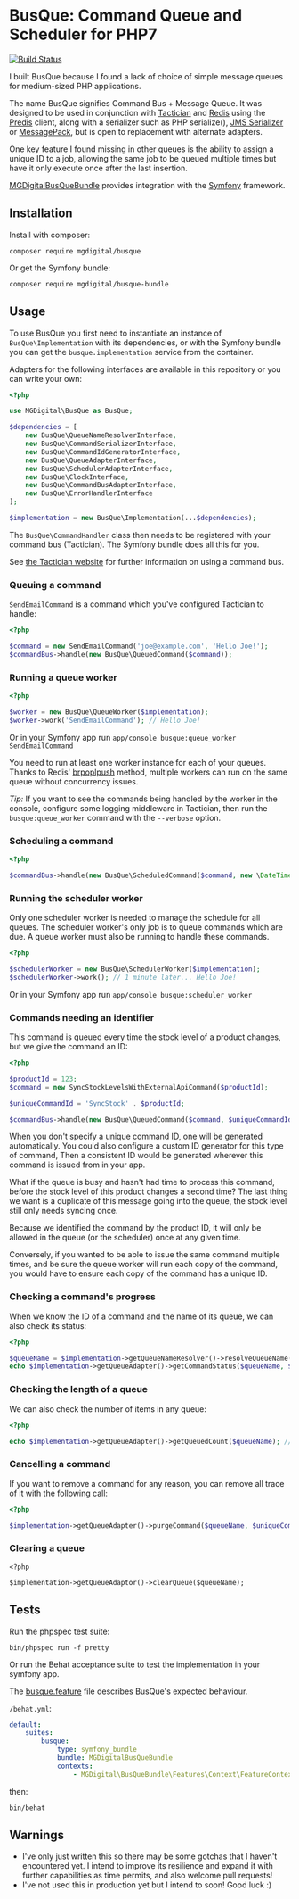 BusQue: Command Queue and Scheduler for PHP7
============================================

[![Build Status](https://travis-ci.org/mgdigital/BusQue.svg?branch=master)](https://travis-ci.org/mgdigital/BusQue)

I built BusQue because I found a lack of choice of simple message queues for medium-sized PHP applications.

The name BusQue signifies Command Bus + Message Queue. It was designed to be used in conjunction with [Tactician](https://github.com/thephpleague/tactician) and [Redis](http://redis.io/) using the [Predis](https://github.com/nrk/predis) client, along with a serializer such as PHP serialize(), [JMS Serializer](https://github.com/schmittjoh/serializer) or [MessagePack](https://github.com/rybakit/msgpack.php), but is open to replacement with alternate adapters.

One key feature I found missing in other queues is the ability to assign a unique ID to a job, allowing the same job to be queued multiple times but have it only execute once after the last insertion.

[MGDigitalBusQueBundle](https://github.com/mgdigital/BusQueBundle) provides integration with the [Symfony](http://symfony.com/) framework.


Installation
------------

Install with composer:

    composer require mgdigital/busque
    
Or get the Symfony bundle:

    composer require mgdigital/busque-bundle


Usage
-----

To use BusQue you first need to instantiate an instance of `BusQue\Implementation` with its dependencies, or with the Symfony bundle you can get the `busque.implementation` service from the container.

Adapters for the following interfaces are available in this repository or you can write your own:
 
```php
<?php

use MGDigital\BusQue as BusQue;

$dependencies = [
    new BusQue\QueueNameResolverInterface,
    new BusQue\CommandSerializerInterface,
    new BusQue\CommandIdGeneratorInterface,
    new BusQue\QueueAdapterInterface,
    new BusQue\SchedulerAdapterInterface,
    new BusQue\ClockInterface,
    new BusQue\CommandBusAdapterInterface,
    new BusQue\ErrorHandlerInterface
];

$implementation = new BusQue\Implementation(...$dependencies); 
```   

The `BusQue\CommandHandler` class then needs to be registered with your command bus (Tactician). The Symfony bundle does all this for you.

See [the Tactician website](https://tactician.thephpleague.com/) for further information on using a command bus.


### Queuing a command

`SendEmailCommand` is a command which you've configured Tactician to handle:

```php
<?php

$command = new SendEmailCommand('joe@example.com', 'Hello Joe!');
$commandBus->handle(new BusQue\QueuedCommand($command));
```


### Running a queue worker

```php
<?php

$worker = new BusQue\QueueWorker($implementation);
$worker->work('SendEmailCommand'); // Hello Joe!
```

Or in your Symfony app run `app/console busque:queue_worker SendEmailCommand`

You need to run at least one worker instance for each of your queues. Thanks to Redis' [brpoplpush](http://redis.io/commands/brpoplpush) method, multiple workers can run on the same queue without concurrency issues.

*Tip:* If you want to see the commands being handled by the worker in the console, configure some logging middleware in Tactician, then run the `busque:queue_worker` command with the `--verbose` option.


### Scheduling a command

```php
<?php

$commandBus->handle(new BusQue\ScheduledCommand($command, new \DateTime('+1 minute')));
```


### Running the scheduler worker

Only one scheduler worker is needed to manage the schedule for all queues. The scheduler worker's only job is to queue commands which are due. A queue worker must also be running to handle these commands.

```php
<?php

$schedulerWorker = new BusQue\SchedulerWorker($implementation);
$schedulerWorker->work(); // 1 minute later... Hello Joe!
```

Or in your Symfony app run `app/console busque:scheduler_worker`


### Commands needing an identifier

This command is queued every time the stock level of a product changes, but we give the command an ID:

```php
<?php

$productId = 123;
$command = new SyncStockLevelsWithExternalApiCommand($productId);

$uniqueCommandId = 'SyncStock' . $productId; 

$commandBus->handle(new BusQue\QueuedCommand($command, $uniqueCommandId));
```

When you don't specify a unique command ID, one will be generated automatically. You could also configure a custom ID generator for this type of command, Then a consistent ID would be generated wherever this command is issued from in your app.

What if the queue is busy and hasn't had time to process this command, before the stock level of this product changes a second time? The last thing we want is a duplicate of this message going into the queue, the stock level still only needs syncing once.

Because we identified the command by the product ID, it will only be allowed in the queue (or the scheduler) once at any given time.

Conversely, if you wanted to be able to issue the same command multiple times, and be sure the queue worker will run each copy of the command, you would have to ensure each copy of the command has a unique ID.


### Checking a command's progress

When we know the ID of a command and the name of its queue, we can also check its status:

```php
<?php

$queueName = $implementation->getQueueNameResolver()->resolveQueueName($command);
echo $implementation->getQueueAdapter()->getCommandStatus($queueName, $uniqueCommandId); // completed
```   


### Checking the length of a queue

We can also check the number of items in any queue:

```php
<?php

echo $implementation->getQueueAdapter()->getQueuedCount($queueName); // 0
```


### Cancelling a command

If you want to remove a command for any reason, you can remove all trace of it with the following call:

```php
<?php

$implementation->getQueueAdapter()->purgeCommand($queueName, $uniqueCommandId);
```


### Clearing a queue

```
<?php

$implementation->getQueueAdaptor()->clearQueue($queueName);
```


Tests
-----

Run the phpspec test suite:

    bin/phpspec run -f pretty

Or run the Behat acceptance suite to test the implementation in your symfony app.

The [busque.feature](https://raw.githubusercontent.com/mgdigital/BusQueBundle/master/Features/busque.feature) file describes BusQue's expected behaviour.

`/behat.yml`:

```yaml
default:
    suites:
        busque:
            type: symfony_bundle
            bundle: MGDigitalBusQueBundle
            contexts:
                - MGDigital\BusQueBundle\Features\Context\FeatureContext
```

then:

    bin/behat


Warnings
--------
- I've only just written this so there may be some gotchas that I haven't encountered yet. I intend to improve its resilience and expand it with further capabilities as time permits, and also welcome pull requests!
- I've not used this in production yet but I intend to soon! Good luck :)
